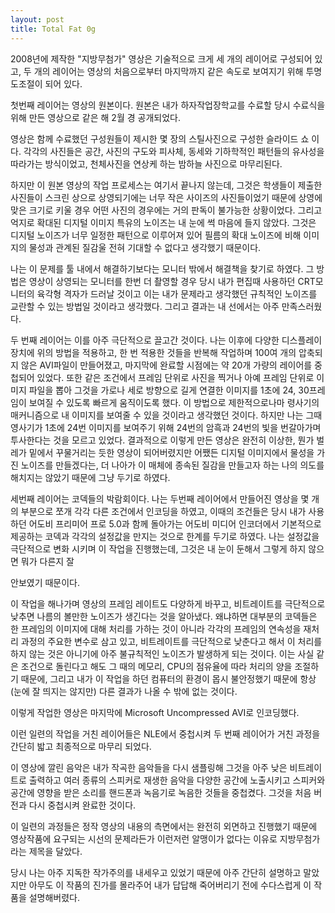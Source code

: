 ```yaml
---
layout: post
title: Total Fat 0g
---
```


2008년에 제작한 "지방무첨가" 영상은 기술적으로 크게 세 개의 레이어로 구성되어 있고, 두 개의 레이어는 영상의 처음으로부터 마지막까지 같은 속도로 보여지기 위해 투명도조절이 되어 있다.

첫번째 레이어는 영상의 원본이다. 원본은 내가 하자작업장학교를 수료할 당시 수료식을 위해 만든 영상으로 같은 해 2월 경 공개되었다.

영상은 함께 수료했던 구성원들이 제시한 몇 장의 스틸사진으로 구성한 슬라이드 쇼 이다. 각각의 사진들은 공간, 사진의 구도와 피사체, 동세와 기하학적인 패턴들의 유사성을 따라가는 방식이었고, 천체사진을 연상케 하는 밤하늘 사진으로 마무리된다.

하지만 이 원본 영상의 작업 프로세스는 여기서 끝나지 않는데, 그것은 학생들이 제출한 사진들이 스크린 상으로 상영되기에는 너무 작은 사이즈의 사진들이었기 때문에 상영에 맞은 크기로 키울 경우 어떤 사진의 경우에는 거의 판독이 불가능한 상황이었다. 그리고 억지로 확대된 디지털 이미지 특유의 노이즈는 내 눈에 썩 마음에 들지 않았다. 그것은 디지털 노이즈가 너무 일정한 패턴으로 이루어져 있어 필름의 확대 노이즈에 비해 이미지의 물성과 관계된 질감울 전혀 기대할 수 없다고 생각했기 때문이다.

나는 이 문제를 툴 내에서 해결하기보다는 모니터 밖에서 해결책을 찾기로 하였다. 그 방법은 영상이 상영되는 모니터를 한번 더 촬영할 경우 당시 내가 편집때 사용하던 CRT모니터의 육각형 격자가 드러날 것이고 이는 내가 문제라고 생각했던 규칙적인 노이즈를 교란할 수 있는 방법일 것이라고 생각했다. 그리고 결과는 내 선에서는 아주 만족스러웠다.

두 번째 레이어는 이를 아주 극단적으로 끌고간 것이다. 나는 이후에 다양한 디스플레이 장치에 위의 방법을 적용하고, 한 번 적용한 것들을 반복해 작업하며 100여 개의 압축되지 않은 AVI파일이 만들어졌고, 마지막에 완료할 시점에는 약 20개 가량의 레이어를 중첩되어 있었다. 또한 같은 조건에서 프레임 단위로 사진을 찍거나 아예 프레임 단위로 이미지 파일을 뽑아 그것을 가로나 세로 방향으로 길게 연결한 이미지를 1초에 24, 30프레임이 보여질 수 있도록 빠르게 움직이도록 했다. 이 방법으로 제한적으로나마 령사기의 매커니즘으로 내 이미지를 보여줄 수 있을 것이라고 생각했던 것이다. 하지만 나는 그때 영사기가 1초에 24번 이미지를 보여주기 위해 24번의 암흑과 24번의 빛을 번갈아가며 투사한다는 것을 모르고 있었다. 결과적으로 이렇게 만든 영상은 완전히 이상한, 뭔가 벌레가 밑에서 꾸물거리는 듯한 영상이 되어버렸지만 어쨌든 디지털 이미지에서 물성을 가진 노이즈를 만들겠다는, 더 나아가 이 매체에 종속된 질감을 만들고자 하는 나의 의도를 해치지는 않았기 때문에 그냥 두기로 하였다.

세번째 레이어는 코덱들의 박람회이다. 나는 두번째 레이어에서 만들어진 영상을 몇 개의 부분으로 쪼개 각각 다른 조건에서 인코딩을 하였고, 이때의 조건들은 당시 내가 사용하던 어도비 프리미어 프로 5.0과 함께 돌아가는 어도비 미디어 인코더에서 기본적으로 제공하는 코덱과 각각의 설정값을 만지는 것으로 한계를 두기로 하였다. 나는 설정값을 극단적으로 변화 시키며 이 작업을 진행했는데, 그것은 내 눈이 둔해서 그렇게 하지 않으면 뭐가 다른지 잘

안보였기 때문이다.

이 작업을 해나가며 영상의 프레임 레이트도 다양하게 바꾸고, 비트레이트를 극단적으로 낮추면 나름의 볼만한 노이즈가 생긴다는 것을 알아냈다. 왜냐하면 대부분의 코덱들은 한 프레임의 이미지에 대해 처리를 가하는 것이 아니라 각각의 프레임의 연속성을 재처리 과정의 주요한 변수로 삼고 있고, 비트레이트를 극단적으로 낮춘다고 해서 이 처리를 하지 않는 것은 아니기에 아주 불규칙적인 노이즈가 발생하게 되는 것이다. 이는 사실 같은 조건으로 돌린다고 해도 그 때의 메모리, CPU의 점유율에 따라 처리의 양을 조절하기 때문에, 그리고 내가 이 작업을 하던 컴퓨터의 환경이 몹시 불안정했기 때문에 항상 (눈에 잘 띄지는 않지만) 다른 결과가 나올 수 밖에 없는 것이다.

이렇게 작업한 영상은 마지막에 Microsoft Uncompressed AVI로 인코딩했다.

이런 일련의 작업을 거친 레이어들은 NLE에서 중첩시켜 두 번째 레이어가 거친 과정을 간단히 밟고 최종적으로 마무리 되었다.

이 영상에 깔린 음악은 내가 작곡한 음악들을 다시 샘플링해 그것을 아주 낮은 비트레이트로 출력하고 여러 종류의 스피커로 재생한 음악을 다양한 공간에 노출시키고 스피커와 공간에 영향을 받은 소리를 핸드폰과 녹음기로 녹음한 것들을 중첩켰다. 그것을 처음 버전과 다시 중첩시켜 완료한 것이다.

이 일련의 과정들은 정작 영상의 내용의 측면에서는 완전히 외면하고 진행했기 때문에 영상작품에 요구되는 시선의 문제라든가 이런저런 알맹이가 없다는 이유로 지방무첨가라는 제목을 달았다.

당시 나는 아주 지독한 작가주의를 내세우고 있었기 때문에 아주 간단히 설명하고 말았지만 아무도 이 작품의 진가를 몰라주어 내가 답답해 죽어버리기 전에 수다스럽게 이 작품을 설명해버렸다.
